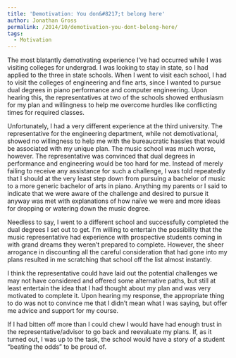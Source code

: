 ```yaml
---
title: 'Demotivation: You don&#8217;t belong here'
author: Jonathan Gross
permalink: /2014/10/demotivation-you-dont-belong-here/
tags:
  - Motivation
---
```

The most blatantly demotivating experience I&#8217;ve had occurred while I was visiting colleges for undergrad. I was looking to stay in state, so I had applied to the three in state schools. When I went to visit each school, I had to visit the colleges of engineering and fine arts, since I wanted to pursue dual degrees in piano performance and computer engineering. Upon hearing this, the representatives at two of the schools showed enthusiasm for my plan and willingness to help me overcome hurdles like conflicting times for required classes.

Unfortunately, I had a very different experience at the third university. The representative for the engineering department, while not demotivational, showed no willingness to help me with the bureaucratic hassles that would be associated with my unique plan. The music school was much worse, however. The representative was convinced that dual degrees in performance and engineering would be too hard for me. Instead of merely failing to receive any assistance for such a challenge, I was told repeatedly that I should at the very least step down from pursuing a bachelor of music to a more generic bachelor of arts in piano. Anything my parents or I said to indicate that we were aware of the challenge and desired to pursue it anyway was met with explanations of how naïve we were and more ideas for dropping or watering down the music degree.

Needless to say, I went to a different school and successfully completed the dual degrees I set out to get. I&#8217;m willing to entertain the possibility that the music representative had experience with prospective students coming in with grand dreams they weren&#8217;t prepared to complete. However, the sheer arrogance in discounting all the careful consideration that had gone into my plans resulted in me scratching that school off the list almost instantly.

I think the representative could have laid out the potential challenges we may not have considered and offered some alternative paths, but still at least entertain the idea that I had thought about my plan and was very motivated to complete it. Upon hearing my response, the appropriate thing to do was not to convince me that I didn&#8217;t mean what I was saying, but offer me advice and support for my course.

If I had bitten off more than I could chew I would have had enough trust in the representative/advisor to go back and reevaluate my plans. If, as it turned out, I was up to the task, the school would have a story of a student &#8220;beating the odds&#8221; to be proud of.
